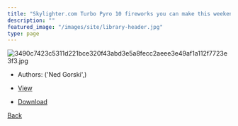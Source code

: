 ```yaml
---
title: "Skylighter.com Turbo Pyro 10 fireworks you can make this weekend"
description: ""
featured_image: "/images/site/library-header.jpg"
type: page
---
```


![3490c7423c5311d221bce320f43abd3e5a8fecc2aeee3e49af1a112f7723e3f3.jpg](https://drive.google.com/uc?export=view&id=1LZ8QsglIUBdIurh5srLS5wW3WImzjORz)
* Authors: ('Ned Gorski',)
* <a href="https://drive.google.com/uc?export=view&id=1p1YQWIwVIWBfKRMeGKzXiAAB7WbpIqss" target="_blank">View</a>

* [Download](https://drive.google.com/uc?export=download&id=1p1YQWIwVIWBfKRMeGKzXiAAB7WbpIqss)

[Back](/library/)

